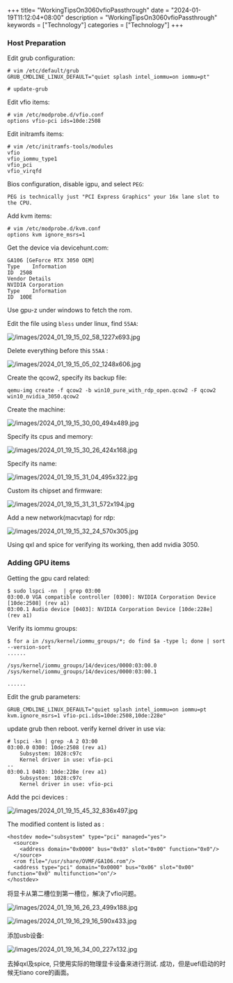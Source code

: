 +++
title= "WorkingTipsOn3060vfioPassthrough"
date = "2024-01-19T11:12:04+08:00"
description = "WorkingTipsOn3060vfioPassthrough"
keywords = ["Technology"]
categories = ["Technology"]
+++
### Host Preparation
Edit grub configuration:    

```
# vim /etc/default/grub
GRUB_CMDLINE_LINUX_DEFAULT="quiet splash intel_iommu=on iommu=pt"

# update-grub
```
Edit vfio items:    

```
# vim /etc/modprobe.d/vfio.conf
options vfio-pci ids=10de:2508

```
Edit initramfs items:    

```
# vim /etc/initramfs-tools/modules
vfio
vfio_iommu_type1
vfio_pci
vfio_virqfd
```
Bios configuration, disable igpu, and select `PEG`:    

```
PEG is technically just "PCI Express Graphics" your 16x lane slot to the CPU.
```
Add kvm items:    

```
# vim /etc/modprobe.d/kvm.conf
options kvm ignore_msrs=1
```
Get the device via devicehunt.com:     

```
GA106 [GeForce RTX 3050 OEM]
Type	Information
ID	2508
Vendor Details
NVIDIA Corporation
Type	Information
ID	10DE
```
Use gpu-z under windows to fetch the rom.  

Edit the file using `bless` under linux, find `55AA`:     

![/images/2024_01_19_15_02_58_1227x693.jpg](/images/2024_01_19_15_02_58_1227x693.jpg)

Delete everything before this `55AA` :      

![/images/2024_01_19_15_05_02_1248x606.jpg](/images/2024_01_19_15_05_02_1248x606.jpg)

Create the qcow2, specify its backup file:    

```
qemu-img create -f qcow2 -b win10_pure_with_rdp_open.qcow2 -F qcow2 win10_nvidia_3050.qcow2
```
Create the machine:    

![/images/2024_01_19_15_30_00_494x489.jpg](/images/2024_01_19_15_30_00_494x489.jpg)

Specify its cpus and memory:    

![/images/2024_01_19_15_30_26_424x168.jpg](/images/2024_01_19_15_30_26_424x168.jpg)

Specify its name:     

![/images/2024_01_19_15_31_04_495x322.jpg](/images/2024_01_19_15_31_04_495x322.jpg)

Custom its chipset and firmware:     

![/images/2024_01_19_15_31_31_572x194.jpg](/images/2024_01_19_15_31_31_572x194.jpg)

Add a new network(macvtap) for rdp:     

![/images/2024_01_19_15_32_24_570x305.jpg](/images/2024_01_19_15_32_24_570x305.jpg)

Using qxl and spice for verifying its working, then add nvidia 3050.    

### Adding GPU items
Getting the gpu card related:   

```
$ sudo lspci -nn  | grep 03:00
03:00.0 VGA compatible controller [0300]: NVIDIA Corporation Device [10de:2508] (rev a1)
03:00.1 Audio device [0403]: NVIDIA Corporation Device [10de:228e] (rev a1)
```
Verify its iommu groups:     

```
$ for a in /sys/kernel/iommu_groups/*; do find $a -type l; done | sort --version-sort
......

/sys/kernel/iommu_groups/14/devices/0000:03:00.0
/sys/kernel/iommu_groups/14/devices/0000:03:00.1

......
```
Edit the grub parameters:     

```
GRUB_CMDLINE_LINUX_DEFAULT="quiet splash intel_iommu=on iommu=pt kvm.ignore_msrs=1 vfio-pci.ids=10de:2508,10de:228e"
```
update grub then reboot. verify kernel driver in use via:    

```
# lspci -kn | grep -A 2 03:00
03:00.0 0300: 10de:2508 (rev a1)
	Subsystem: 1028:c97c
	Kernel driver in use: vfio-pci
--
03:00.1 0403: 10de:228e (rev a1)
	Subsystem: 1028:c97c
	Kernel driver in use: vfio-pci
```    
Add the pci devices :    

![/images/2024_01_19_15_45_32_836x497.jpg](/images/2024_01_19_15_45_32_836x497.jpg)

The modified content is listed as :    

```
<hostdev mode="subsystem" type="pci" managed="yes">
  <source>
    <address domain="0x0000" bus="0x03" slot="0x00" function="0x0"/>
  </source>
  <rom file="/usr/share/OVMF/GA106.rom"/>
  <address type="pci" domain="0x0000" bus="0x06" slot="0x00" function="0x0" multifunction="on"/>
</hostdev>

```

将显卡从第二槽位到第一槽位，解决了vfio问题。   

![/images/2024_01_19_16_26_23_499x188.jpg](/images/2024_01_19_16_26_23_499x188.jpg)

![/images/2024_01_19_16_29_16_590x433.jpg](/images/2024_01_19_16_29_16_590x433.jpg)

添加usb设备:    

![/images/2024_01_19_16_34_00_227x132.jpg](/images/2024_01_19_16_34_00_227x132.jpg)

去掉qxl及spice, 只使用实际的物理显卡设备来进行测试. 成功，但是uefi启动的时候无tiano core的画面。     
